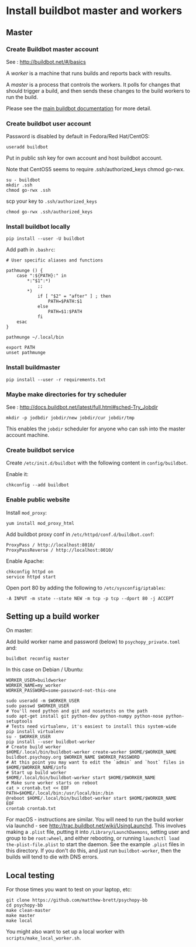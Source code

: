 # Install buildbot master and workers

## Master

### Create Buildbot master account

See : <http://buildbot.net/#/basics>

A *worker* is a machine that runs builds and reports back with results.

A *master* is a process that controls the workers. It polls for changes
that should trigger a build, and then sends these changes to the
build workers to run the build.

Please see the [main buildbot documentation](http://docs.buildbot.net/current)
for more detail.

### Create buildbot user account

Password is disabled by default in Fedora/Red Hat/CentOS:

```
useradd buildbot
```

Put in public ssh key for own account and host buildbot account.

Note that CentOS5 seems to require .ssh/authorized\_keys chmod go-rwx.

```
su - buildbot
mkdir .ssh
chmod go-rwx .ssh
```

scp your key to `.ssh/authorized_keys`

```
chmod go-rwx .ssh/authorized_keys
```

### Install buildbot locally

```
pip install --user -U buildbot
```

Add path in `.bashrc`:

```
# User specific aliases and functions

pathmunge () {
    case ":${PATH}:" in
        *:"$1":*)
            ;;
        *)
            if [ "$2" = "after" ] ; then
                PATH=$PATH:$1
            else
                PATH=$1:$PATH
            fi
    esac
}

pathmunge ~/.local/bin

export PATH
unset pathmunge
```

### Install buildmaster

```
pip install --user -r requirements.txt
```

### Maybe make directories for try scheduler

See : <http://docs.buildbot.net/latest/full.html#sched-Try_Jobdir>

```
mkdir -p jodbdir jobdir/new jobdir/cur jobdir/tmp
```

This enables the `jobdir` scheduler for anyone who can ssh into the
master account machine.

### Create buildbot service

Create `/etc/init.d/buildbot` with the following content in `config/buildbot`.

Enable it:

```
chkconfig --add buildbot
```

### Enable public website

Install `mod_proxy`:

```
yum install mod_proxy_html
```

Add buildbot proxy conf in `/etc/httpd/conf.d/buildbot.conf`:

```
ProxyPass / http://localhost:8010/
ProxyPassReverse / http://localhost:8010/
```

Enable Apache:

```
chkconfig httpd on
service httpd start
```

Open port 80 by adding the following to `/etc/sysconfig/iptables`:

```
-A INPUT -m state --state NEW -m tcp -p tcp --dport 80 -j ACCEPT
```

## Setting up a build worker

On master:

Add build worker name and password (below) to `psychopy_private.toml` and:

```
buildbot reconfig master
```

In this case on Debian / Ubuntu:

```
WORKER_USER=buildworker
WORKER_NAME=my_worker
WORKER_PASSWORD=some-password-not-this-one

sudo useradd -m $WORKER_USER
sudo passwd $WORKER_USER
# You'll need python and git and nosetests on the path
sudo apt-get install git python-dev python-numpy python-nose python-setuptools
# Tests need virtualenv, it's easiest to install this system-wide
pip install virtualenv
su - $WORKER_USER
pip install --user buildbot-worker
# Create build worker
$HOME/.local/bin/buildbot-worker create-worker $HOME/$WORKER_NAME buildbot.psychopy.org $WORKER_NAME $WORKER_PASSWORD
# At this point you may want to edit the `admin` and `host` files in $HOME/$WORKER_NAME/info
# Start up build worker
$HOME/.local/bin/buildbot-worker start $HOME/$WORKER_NAME
# Make sure worker starts on reboot
cat > crontab.txt << EOF
PATH=$HOME/.local/bin:/usr/local/bin:/bin
@reboot $HOME/.local/bin/buildbot-worker start $HOME/$WORKER_NAME
EOF
crontab crontab.txt
```

For macOS - instructions are similar. You will need to run the build worker
via launchd - see <http://trac.buildbot.net/wiki/UsingLaunchd>. This
involves making a `.plist` file, putting it into
`/Library/LaunchDaemons`, setting user and group to be `root:wheel`, and
either rebooting, or running `launchctl load the-plist-file.plist` to start the
daemon. See the example `.plist` files in this directory. If you don't do this,
and just run `buildbot-worker`, then the builds will tend to die with DNS
errors.

## Local testing

For those times you want to test on your laptop, etc:

```
git clone https://github.com/matthew-brett/psychopy-bb
cd psychopy-bb
make clean-master
make master
make local
```

You might also want to set up a local worker with `scripts/make_local_worker.sh`.
